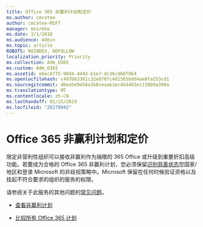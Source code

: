 ```yaml
---
title: Office 365 非赢利计划和定价
ms.author: cmcatee
author: cmcatee-MSFT
manager: mnirkhe
ms.date: 3/1/2018
ms.audience: Admin
ms.topic: article
ROBOTS: NOINDEX, NOFOLLOW
localization_priority: Priority
ms.collection: Adm_O365
ms.custom: Adm_O365
ms.assetid: e6ec87f5-98d4-444d-b1e7-dc36cd60f064
ms.openlocfilehash: c497b63381c32e8707c4d1565bdd4ae8fa253cd1
ms.sourcegitcommit: d6ea5e9458a2b8ceaab3ac4bd483e1130b9a398a
ms.translationtype: MT
ms.contentlocale: zh-CN
ms.lasthandoff: 01/15/2019
ms.locfileid: "28278042"
---
```

# <a name="office-365-for-nonprofit-plans-and-pricing"></a>Office 365 非赢利计划和定价

限定非营利性组织可以接收非赢利作为捐赠的 365 Office 或升级到重要折扣高级功能。若要成为合格的 Office 365 非赢利计划，您必须保留[识别慈善状态](https://go.microsoft.com/fwlink/p/?LinkID=330253)您国家/地区和登录 Microsoft 的非歧视策略中。Microsoft 保留在任何时候验证资格以及挂起不符合要求的组织的服务的权限。 
  
请参阅关于此服务的其他问题的[常见问题](https://products.office.com/en-us/nonprofit/office-365-nonprofit)。 
  
- [查看非赢利计划](https://products.office.com/en-us/nonprofit/office-365-nonprofit-plans-and-pricing?tab=1)
    
- [比较所有 Office 365 计划](https://products.office.com/en-us/business/compare-more-office-365-for-business-plans)
    

